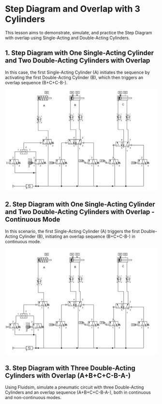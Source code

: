 # Step Diagram and Overlap with 3 Cylinders

This lesson aims to demonstrate, simulate, and practice the Step Diagram with overlap using Single-Acting and Double-Acting Cylinders.

## 1. Step Diagram with One Single-Acting Cylinder and Two Double-Acting Cylinders with Overlap
In this case, the first Single-Acting Cylinder (A) initiates the sequence by activating the first Double-Acting Cylinder (B), which then triggers an overlap sequence (B+C+C-B-).

<img src="./lesson_images/Circuito_Pneumático_Diagrama_Passo_Um_Cilindro_Simples_Ação_Dois_Cilindros_Dupla_Ação.jpg" alt="Step Diagram with One Single-Acting Cylinder and Two Double-Acting Cylinders" width="550"/>

## 2. Step Diagram with One Single-Acting Cylinder and Two Double-Acting Cylinders with Overlap - Continuous Mode
In this scenario, the first Single-Acting Cylinder (A) triggers the first Double-Acting Cylinder (B), initiating an overlap sequence (B+C+C-B-) in continuous mode.

<img src="./lesson_images/Circuito_Pneumático_Diagrama_Passo_Um_Cilindro_Simples_Ação_Dois_Cilindros_Dupla_Ação_Contínuo.jpg" alt="Step Diagram with One Single-Acting Cylinder and Two Double-Acting Cylinders in Continuous Mode" width="550"/>

## 3. Step Diagram with Three Double-Acting Cylinders with Overlap (A+B+C+C-B-A-)
Using Fluidsim, simulate a pneumatic circuit with three Double-Acting Cylinders and an overlap sequence (A+B+C+C-B-A-), both in continuous and non-continuous modes.






